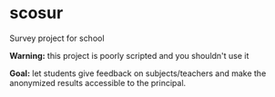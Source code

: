 # scosur
Survey project for school

**Warning:** this project is poorly scripted and you shouldn't use it

**Goal:** let students give feedback on subjects/teachers and make the anonymized results accessible to the principal.
